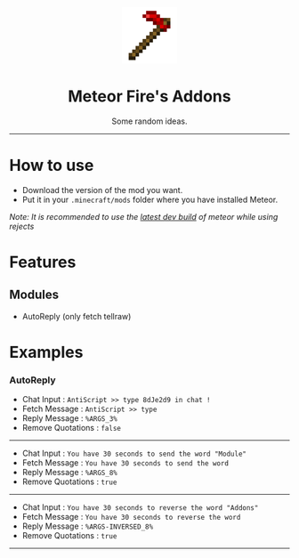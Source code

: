 <div align="center">
  <!-- Logo and Title -->
  <img src="/src/main/resources/assets/meteorfireaddon/icon.png" alt="logo" width="20%"/>
  <h1>Meteor Fire's Addons</h1>
  <p>Some random ideas.</p>
</div>

<hr />

# How to use
- Download the version of the mod you want.
- Put it in your `.minecraft/mods` folder where you have installed Meteor.

*Note: It is recommended to use the [latest dev build](https://meteorclient.com/download?devBuild=latest) of meteor while using rejects*

# Features
## Modules
- AutoReply (only fetch tellraw)

# Examples
### AutoReply

- Chat Input        : `AntiScript >> type 8dJe2d9 in chat !`
- Fetch Message     : `AntiScript >> type`
- Reply Message     : `%ARGS_3%`
- Remove Quotations : `false`

<hr />

- Chat Input        : `You have 30 seconds to send the word "Module"`
- Fetch Message     : `You have 30 seconds to send the word`
- Reply Message     : `%ARGS_8%`
- Remove Quotations : `true`

<hr />

- Chat Input        : `You have 30 seconds to reverse the word "Addons"`
- Fetch Message     : `You have 30 seconds to reverse the word`
- Reply Message     : `%ARGS-INVERSED_8%`
- Remove Quotations : `true`

<hr />